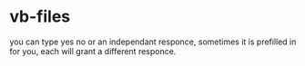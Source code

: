 # vb-files

you can type yes no or an independant responce, sometimes it is prefilled in for you, each will grant a different responce.
